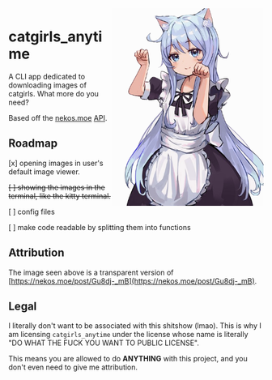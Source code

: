 <img src="img/meow.png" align="right" width="300">

# catgirls_anytime

A CLI app dedicated to downloading images of catgirls. What more do you need?

Based off the [nekos.moe](https://nekos.moe) [API](https://docs.nekos.moe).

## Roadmap

[x] opening images in user's default image viewer.

~~[ ] showing the images in the terminal, like the kitty terminal.~~

[ ] config files

[ ] make code readable by splitting them into functions

## Attribution

The image seen above is a transparent version of [https://nekos.moe/post/Gu8dj-_mB](https://nekos.moe/post/Gu8dj-_mB).

## Legal

I literally don't want to be associated with this shitshow (lmao). This is why I am licensing `catgirls_anytime` under the license whose name is literally "DO WHAT THE FUCK YOU WANT TO PUBLIC LICENSE".

This means you are allowed to do **ANYTHING** with this project, and you don't even need to give me attribution.
